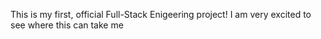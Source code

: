 This is my first, official Full-Stack Enigeering project! I am very excited to see where this can take me
